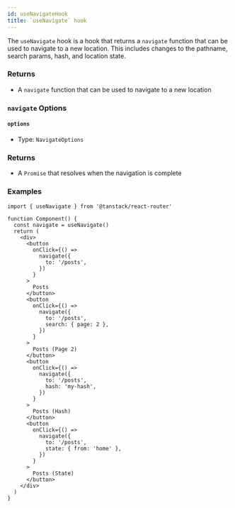 ```yaml
---
id: useNavigateHook
title: `useNavigate` hook
---
```



The `useNavigate` hook is a hook that returns a `navigate` function that can be used to navigate to a new location. This includes changes to the pathname, search params, hash, and location state.

### Returns

- A `navigate` function that can be used to navigate to a new location

### `navigate` Options

#### `options`

- Type: `NavigateOptions`

### Returns

- A `Promise` that resolves when the navigation is complete

### Examples

```tsx
import { useNavigate } from '@tanstack/react-router'

function Component() {
  const navigate = useNavigate()
  return (
    <div>
      <button
        onClick={() =>
          navigate({
            to: '/posts',
          })
        }
      >
        Posts
      </button>
      <button
        onClick={() =>
          navigate({
            to: '/posts',
            search: { page: 2 },
          })
        }
      >
        Posts (Page 2)
      </button>
      <button
        onClick={() =>
          navigate({
            to: '/posts',
            hash: 'my-hash',
          })
        }
      >
        Posts (Hash)
      </button>
      <button
        onClick={() =>
          navigate({
            to: '/posts',
            state: { from: 'home' },
          })
        }
      >
        Posts (State)
      </button>
    </div>
  )
}
```
